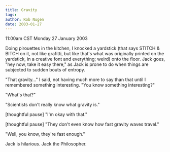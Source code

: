 ```yaml
---
title: Gravity
tags: 
author: Rob Nugen
date: 2003-01-27
---
```


<p class=date>11:00am CST Monday 27 January 2003</p>

<p>Doing pirouettes in the kitchen, I knocked a yardstick (that says
STITCH & BITCH on it, not like grafitti, but like that's what was
originally printed on the yardstick, in a creative font and
everything; weird) onto the floor.  Jack goes, "hey now, take it easy
there," as Jack is prone to do when things are subjected to sudden
bouts of entropy.</p>

<p>"That gravity..." I said, not having much more to say than that
until I remembered something interesting.  "You know something
interesting?"</p>

<p>"What's that?"</p>

<p>"Scientists don't really know what gravity is."</p>

<p>[thoughtful pause] "I'm okay with that."</p>

<p>[thoughtful pause] "They don't even know how fast gravity waves
travel."</p>

<p>"Well, you know, they're fast enough."</p>

<p>Jack is hilarious.  Jack the Philosopher.</p>
